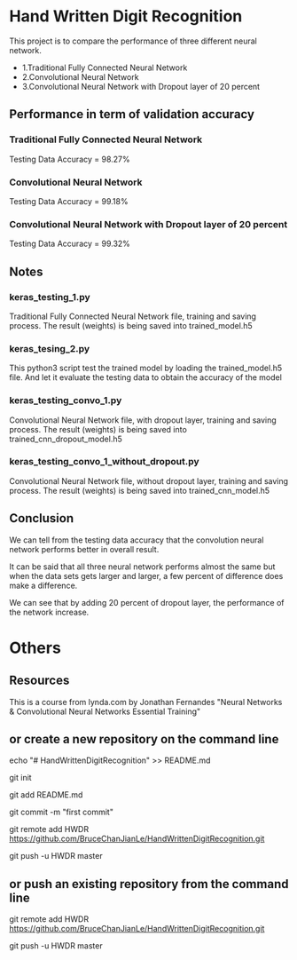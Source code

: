 # Hand Written Digit Recognition

This project is to compare the performance of three different neural network.

- 1.Traditional Fully Connected Neural Network
- 2.Convolutional Neural Network
- 3.Convolutional Neural Network with Dropout layer of 20 percent

## Performance in term of validation accuracy
  
### Traditional Fully Connected Neural Network
Testing Data Accuracy = 98.27%

### Convolutional Neural Network
Testing Data Accuracy = 99.18%

### Convolutional Neural Network with Dropout layer of 20 percent
Testing Data Accuracy = 99.32%

## Notes

### keras_testing_1.py
Traditional Fully Connected Neural Network file, training and saving process.
The result (weights) is being saved into trained_model.h5

### keras_tesing_2.py
This python3 script test the trained model by loading the trained_model.h5 file.
And let it evaluate the testing data to obtain the accuracy of the model

### keras_testing_convo_1.py
Convolutional Neural Network file, with dropout layer, training and saving process.
The result (weights) is being saved into trained_cnn_dropout_model.h5

### keras_testing_convo_1_without_dropout.py
Convolutional Neural Network file, without dropout layer, training and saving process.
The result (weights) is being saved into trained_cnn_model.h5


## Conclusion
We can tell from the testing data accuracy that the convolution neural network performs better in overall result.

It can be said that all three neural network performs almost the same but when the data sets gets larger and larger,
a few percent of difference does make a difference.

We can see that by adding 20 percent of dropout layer, the performance of the network increase.

# Others

## Resources
This is a course from lynda.com by Jonathan Fernandes "Neural Networks & Convolutional Neural Networks Essential Training"
## or create a new repository on the command line

echo "# HandWrittenDigitRecognition" >> README.md

git init

git add README.md

git commit -m "first commit"

git remote add HWDR https://github.com/BruceChanJianLe/HandWrittenDigitRecognition.git

git push -u HWDR master

## or push an existing repository from the command line

git remote add HWDR https://github.com/BruceChanJianLe/HandWrittenDigitRecognition.git

git push -u HWDR master